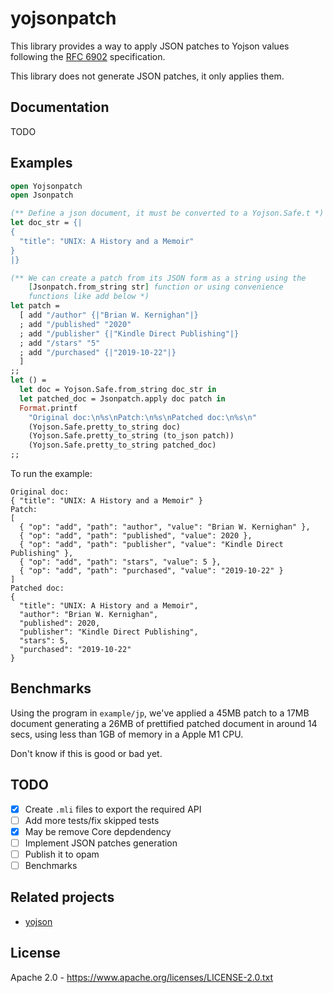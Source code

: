 # yojsonpatch

This library provides a way to apply JSON patches to Yojson values following the [RFC 6902](https://tools.ietf.org/html/rfc6902) specification.

This library does not generate JSON patches, it only applies them.

## Documentation

TODO

## Examples

```Ocaml
open Yojsonpatch
open Jsonpatch

(** Define a json document, it must be converted to a Yojson.Safe.t *)
let doc_str = {|
{
  "title": "UNIX: A History and a Memoir"
}
|}

(** We can create a patch from its JSON form as a string using the
    [Jsonpatch.from_string str] function or using convenience
    functions like add below *)
let patch =
  [ add "/author" {|"Brian W. Kernighan"|}
  ; add "/published" "2020"
  ; add "/publisher" {|"Kindle Direct Publishing"|}
  ; add "/stars" "5"
  ; add "/purchased" {|"2019-10-22"|}
  ]
;;
let () =
  let doc = Yojson.Safe.from_string doc_str in
  let patched_doc = Jsonpatch.apply doc patch in
  Format.printf
    "Original doc:\n%s\nPatch:\n%s\nPatched doc:\n%s\n"
    (Yojson.Safe.pretty_to_string doc)
    (Yojson.Safe.pretty_to_string (to_json patch))
    (Yojson.Safe.pretty_to_string patched_doc)
;;
```

To run the example:

```
Original doc:
{ "title": "UNIX: A History and a Memoir" }
Patch:
[
  { "op": "add", "path": "author", "value": "Brian W. Kernighan" },
  { "op": "add", "path": "published", "value": 2020 },
  { "op": "add", "path": "publisher", "value": "Kindle Direct Publishing" },
  { "op": "add", "path": "stars", "value": 5 },
  { "op": "add", "path": "purchased", "value": "2019-10-22" }
]
Patched doc:
{
  "title": "UNIX: A History and a Memoir",
  "author": "Brian W. Kernighan",
  "published": 2020,
  "publisher": "Kindle Direct Publishing",
  "stars": 5,
  "purchased": "2019-10-22"
}
```
## Benchmarks

Using the program in `example/jp`, we've applied a 45MB patch to a 17MB document
generating a 26MB of prettified patched document in around 14 secs, using less than 1GB
of memory in a Apple M1 CPU.

Don't know if this is good or bad yet.

## TODO

- [x] Create `.mli` files to export the required API
- [ ] Add more tests/fix skipped tests
- [x] May be remove Core depdendency
- [ ] Implement JSON patches generation
- [ ] Publish it to opam
- [ ] Benchmarks

## Related projects

- [yojson](https://github.com/ocaml-community/yojson)

## License

Apache 2.0 - https://www.apache.org/licenses/LICENSE-2.0.txt
